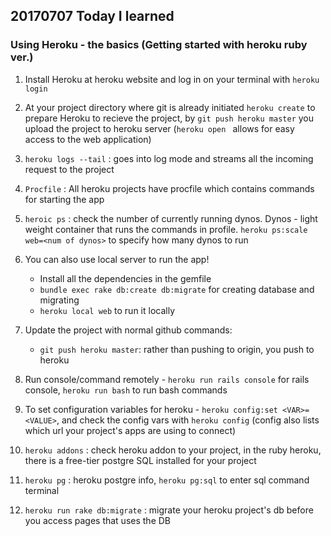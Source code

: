 ## 20170707 Today I learned

### Using Heroku - the basics (Getting started with heroku ruby ver.)

1. Install Heroku at heroku website and log in on your terminal with `heroku login`
2. At your project directory where git is already initiated `heroku create` to prepare Heroku to recieve the project, by `git push heroku master` you upload the project to heroku server (`heroku open ` allows for easy access to the web application)
3. `heroku logs --tail` : goes into log mode and streams all the incoming request to the project
4. `Procfile` : All heroku projects have procfile which contains commands for starting the app
5. `heroic ps` : check the number of currently running dynos. Dynos - light weight container that runs the commands in profile. `heroku ps:scale web=<num of dynos>` to specify how many dynos to run
6. You can also use local server to run the app!

   - Install all the dependencies in the gemfile
   - `bundle exec rake db:create db:migrate` for creating database and migrating
   - `heroku local web` to run it locally
7. Update the project with normal github commands:
   - `git push heroku master`: rather than pushing to origin, you push to heroku
8. Run console/command remotely - `heroku run rails console` for rails console, `heroku run bash` to run bash commands 
9. To set configuration variables for heroku - `heroku config:set <VAR>=<VALUE>`, and check the config vars with `heroku config` (config also lists which url your project's apps are using to connect)
10. `heroku addons` : check heroku addon to your project, in the ruby heroku, there is a free-tier postgre SQL installed for your project
11. `heroku pg` : heroku postgre info, `heroku pg:sql` to enter sql command terminal
12. `heroku run rake db:migrate` : migrate your heroku project's db before you access pages that uses the DB